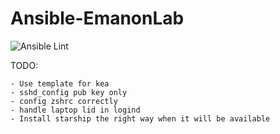 # Ansible-EmanonLab
![Ansible
Lint](https://github.com/EmanonUser/Ansible-EmanonLab/actions/workflows/ansible-lint.yml/badge.svg)

TODO:
 
    - Use template for kea
    - sshd_config pub key only
    - config zshrc correctly
    - handle laptop lid in logind
    - Install starship the right way when it will be available
         
